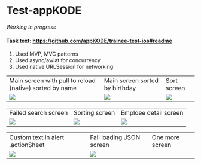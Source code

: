 # Test-appKODE 
_Working in progress_
#### Task text: https://github.com/appKODE/trainee-test-ios#readme


1. Used MVP, MVC patterns
2. Used async/awiat for concurrency 
3. Used native URLSession for networking

<table>
  <tr>
     <td>Main screen with pull to reload (native) sorted by name</td>
     <td>Main screen sorted by birthday</td>
     <td>Sort screen</td>
  </tr>
  <tr>
    <td><img src="https://user-images.githubusercontent.com/56202186/186075674-878fb003-abf7-4e83-b1c8-d40349044a72.jpg"></td>
    <td><img src="https://user-images.githubusercontent.com/56202186/186079158-ff26ad95-96e0-47e5-95a0-5519eb0e22eb.jpg"></td>
    <td><img src="https://user-images.githubusercontent.com/56202186/186079334-0d1533b7-1089-4c63-87f2-dd08dfe6c65e.jpg"></td>
  </tr>
 </table>
 
 <table>
  <tr>
     <td>Failed search screen</td>
     <td>Sorting screen</td>
     <td>Emploee detail screen</td>
  </tr>
  <tr>
    <td><img src="https://user-images.githubusercontent.com/56202186/186078744-ded3134c-4fd5-4365-8aa5-5ea244581926.jpg"></td>
    <td><img src="https://user-images.githubusercontent.com/56202186/186075758-03f987d7-901c-4537-9e81-a2f644e3f146.jpg"></td>
    <td><img src="https://user-images.githubusercontent.com/56202186/186075770-a2f8dee7-3301-4864-bc2a-1c7604d85612.jpg"></td>
  </tr>
 </table>

<table>
  <tr>
     <td>Custom text in alert .actionSheet</td>
     <td>Fail loading JSON screen</td>
     <td>One more screen</td>
  </tr>
  <tr>
    <td><img src="https://user-images.githubusercontent.com/56202186/186075779-34f685d6-b6ec-4b7e-81d4-c64c10e56607.jpg"></td>
    <td><img src="https://user-images.githubusercontent.com/56202186/186224209-aad9219d-eeb8-4878-b0a1-b5f1cf7ecc39.jpg"></td>
    <td></td>
  </tr>
 </table>
